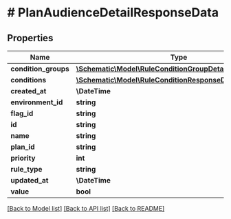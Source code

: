 # # PlanAudienceDetailResponseData

## Properties

Name | Type | Description | Notes
------------ | ------------- | ------------- | -------------
**condition_groups** | [**\Schematic\Model\RuleConditionGroupDetailResponseData[]**](RuleConditionGroupDetailResponseData.md) |  |
**conditions** | [**\Schematic\Model\RuleConditionResponseData[]**](RuleConditionResponseData.md) |  |
**created_at** | **\DateTime** |  |
**environment_id** | **string** |  |
**flag_id** | **string** |  | [optional]
**id** | **string** |  |
**name** | **string** |  |
**plan_id** | **string** |  | [optional]
**priority** | **int** |  |
**rule_type** | **string** |  |
**updated_at** | **\DateTime** |  |
**value** | **bool** |  |

[[Back to Model list]](../../README.md#models) [[Back to API list]](../../README.md#endpoints) [[Back to README]](../../README.md)
